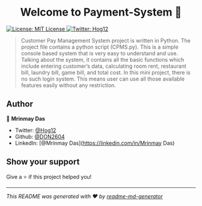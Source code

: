 <h1 align="center">Welcome to Payment-System 👋</h1>
<p>
  <a href="#" target="_blank">
    <img alt="License: MIT License" src="https://img.shields.io/badge/License-MIT License-yellow.svg" />
  </a>
  <a href="https://twitter.com/Hog12" target="_blank">
    <img alt="Twitter: Hog12" src="https://img.shields.io/twitter/follow/Hog12.svg?style=social" />
  </a>
</p>

> Customer Pay Management System project is written in Python. The project file contains a python script (CPMS.py). This is a simple console based system that is very easy to understand and use. Talking about the system, it contains all the basic functions which include entering customer’s data, calculating room rent, restaurant bill, laundry bill, game bill, and total cost. In this mini project, there is no such login system. This means user can use all those available features easily without any restriction.



## Author

👤 **Mrinmay Das**

* Twitter: [@Hog12](https://twitter.com/Hog12)
* Github: [@DON2604](https://github.com/DON2604)
* LinkedIn: [@Mrinmay Das](https://linkedin.com/in/Mrinmay Das)

## Show your support

Give a ⭐️ if this project helped you!

***
_This README was generated with ❤️ by [readme-md-generator](https://github.com/kefranabg/readme-md-generator)_
